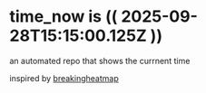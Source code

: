 # time_now is (( 2025-09-28T15:15:00.125Z ))

an automated repo that shows the currnent time

inspired by [breakingheatmap](https://github.com/breakingheatmap/breakingheatmap)